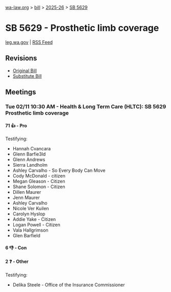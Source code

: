 [wa-law.org](/) > [bill](/bill/) > [2025-26](/bill/2025-26/) > [SB 5629](/bill/2025-26/sb/5629/)

# SB 5629 - Prosthetic limb coverage
[leg.wa.gov](https://app.leg.wa.gov/billsummary?BillNumber=5629&Year=2025&Initiative=false) | [RSS Feed](./rss.xml)

## Revisions
* [Original Bill](1/)
* [Substitute Bill](S/)

## Meetings
### Tue 02/11 10:30 AM - Health & Long Term Care (HLTC): SB 5629 Prosthetic limb coverage
#### 71 👍 - Pro
Testifying:
* Hannah Cvancara
* Glenn Barfie3ld
* Glenn Andrews
* Sierra Landholm
* Ashley Carvalho - So Every Body Can Move
* Cody McDonald - citizen
* Megan Gleason - Citizen
* Shane Solomon - Citizen
* Dillen Maurer
* Jenn Maurer
* Ashley Carvalho
* Nicole Ver Kuilen
* Carolyn Hyslop
* Addie Yake - Citizen
* Logan Powell - Citizen
* Vala Hallgrimson
* Glen Barfield

#### 6 👎 - Con

#### 2 ❓ - Other
Testifying:
* Delika Steele - Office of the Insurance Commissioner
